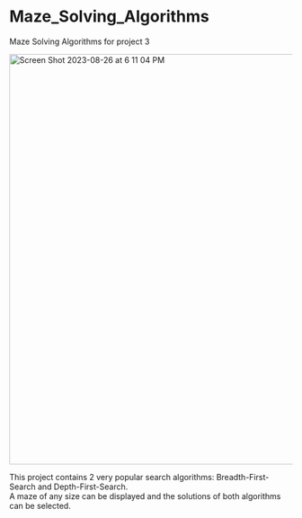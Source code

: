 # Maze_Solving_Algorithms
Maze Solving Algorithms for project 3

<img width="730" alt="Screen Shot 2023-08-26 at 6 11 04 PM" src="https://github.com/bKrasuski21/Maze_Solving_Algorithms/assets/123035086/5d7af861-2674-49da-82eb-9f6a3cfa01e4">


This project contains 2 very popular search algorithms: Breadth-First-Search and Depth-First-Search.  
A maze of any size can be displayed and the solutions of both algorithms can be selected. 
